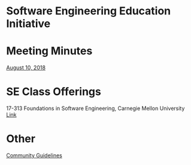 # Software Engineering Education Initiative


# Meeting Minutes
[August 10, 2018](100818.md)

# SE Class Offerings
17-313 Foundations in Software Engineering, Carnegie Mellon University [Link](https://www.cs.cmu.edu/~ckaestne/15313/2018/index.html)

# Other
[Community Guidelines](CommunityGuidelines.md)

